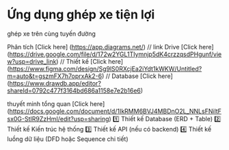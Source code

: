 # Ứng dụng ghép xe tiện lợi
ghép xe trên cùng tuyến đường

Phân tích [Click here] (https://app.diagrams.net/)
//
link Drive [Click here] (https://drive.google.com/file/d/172w2YGL1TIymnjp5dK4crzzqsdPHgunf/view?usp=drive_link)
//
Thiết kế [Click here] (https://www.figma.com/design/Sg9lS0RXcjEa2iYdt1kWKW/Untitled?m=auto&t=gszmFX7h7oprxAk2-6)
//
Database [Click here] (https://www.drawdb.app/editor?shareId=0792c477f3164bd686a1158e7e2b16e6)

thuyết minh tổng quan [Click here] (https://docs.google.com/document/d/1IkRMM6BVJ4MBDnO2L_NNLsFNiltFsx0G-StIR9ZzHmI/edit?usp=sharing)
1️⃣ Thiết kế Database (ERD + Table)
2️⃣ Thiết kế Kiến trúc hệ thống
3️⃣ Thiết kế API (nếu có backend)
4️⃣ Thiết kế luồng dữ liệu (DFD hoặc Sequence chi tiết)
